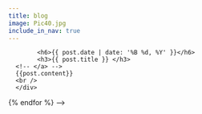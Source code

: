 ```yaml
---
title: blog
image: Pic40.jpg
include_in_nav: true
---
```

<div>

<!--
{% for post in site.posts %}
      <div>
      <!-- <a href="{{ post.url }}"> -->
            <h6>{{ post.date | date: '%B %d, %Y' }}</h6>
            <h3>{{ post.title }} </h3>
      <!-- </a> -->
      {{post.content}}
      <br />
      </div>
{% endfor %}
-->
</div>
